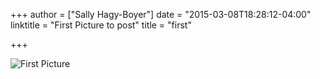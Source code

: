 +++
author = ["Sally Hagy-Boyer"]
date = "2015-03-08T18:28:12-04:00"
linktitle = "First Picture to post"
title = "first"

+++


![First Picture](/images/art/Houseitssupposedtobe.jpg)
